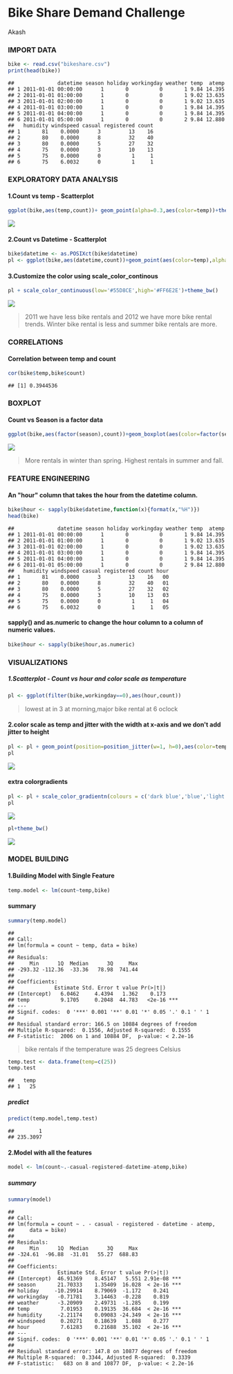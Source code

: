 Bike Share Demand Challenge
================
Akash

### IMPORT DATA

``` r
bike <- read.csv("bikeshare.csv")
print(head(bike))
```

    ##              datetime season holiday workingday weather temp  atemp
    ## 1 2011-01-01 00:00:00      1       0          0       1 9.84 14.395
    ## 2 2011-01-01 01:00:00      1       0          0       1 9.02 13.635
    ## 3 2011-01-01 02:00:00      1       0          0       1 9.02 13.635
    ## 4 2011-01-01 03:00:00      1       0          0       1 9.84 14.395
    ## 5 2011-01-01 04:00:00      1       0          0       1 9.84 14.395
    ## 6 2011-01-01 05:00:00      1       0          0       2 9.84 12.880
    ##   humidity windspeed casual registered count
    ## 1       81    0.0000      3         13    16
    ## 2       80    0.0000      8         32    40
    ## 3       80    0.0000      5         27    32
    ## 4       75    0.0000      3         10    13
    ## 5       75    0.0000      0          1     1
    ## 6       75    6.0032      0          1     1

### EXPLORATORY DATA ANALYSIS

#### 1.Count vs temp - Scatterplot

``` r
ggplot(bike,aes(temp,count))+ geom_point(alpha=0.3,aes(color=temp))+theme_bw()
```

![](Bike_Sharing_Demand_files/figure-markdown_github/unnamed-chunk-3-1.png)

#### 2.Count vs Datetime - Scatterplot

``` r
bike$datetime <- as.POSIXct(bike$datetime)
pl <- ggplot(bike,aes(datetime,count))+geom_point(aes(color=temp),alpha=0.5)
```

#### 3.Customize the color using scale\_color\_continous

``` r
pl + scale_color_continuous(low='#55D8CE',high='#FF6E2E')+theme_bw()
```

![](Bike_Sharing_Demand_files/figure-markdown_github/unnamed-chunk-5-1.png)

> 2011 we have less bike rentals and 2012 we have more bike rental trends. Winter bike rental is less and summer bike rentals are more.

### CORRELATIONS

#### Correlation between temp and count

``` r
cor(bike$temp,bike$count)
```

    ## [1] 0.3944536

### BOXPLOT

#### Count vs Season is a factor data

``` r
ggplot(bike,aes(factor(season),count))+geom_boxplot(aes(color=factor(season)))+theme_bw()
```

![](Bike_Sharing_Demand_files/figure-markdown_github/unnamed-chunk-7-1.png)

> More rentals in winter than spring. Highest rentals in summer and fall.

### FEATURE ENGINEERING

#### An "hour" column that takes the hour from the datetime column.

``` r
bike$hour <- sapply(bike$datetime,function(x){format(x,"%H")})
head(bike)
```

    ##              datetime season holiday workingday weather temp  atemp
    ## 1 2011-01-01 00:00:00      1       0          0       1 9.84 14.395
    ## 2 2011-01-01 01:00:00      1       0          0       1 9.02 13.635
    ## 3 2011-01-01 02:00:00      1       0          0       1 9.02 13.635
    ## 4 2011-01-01 03:00:00      1       0          0       1 9.84 14.395
    ## 5 2011-01-01 04:00:00      1       0          0       1 9.84 14.395
    ## 6 2011-01-01 05:00:00      1       0          0       2 9.84 12.880
    ##   humidity windspeed casual registered count hour
    ## 1       81    0.0000      3         13    16   00
    ## 2       80    0.0000      8         32    40   01
    ## 3       80    0.0000      5         27    32   02
    ## 4       75    0.0000      3         10    13   03
    ## 5       75    0.0000      0          1     1   04
    ## 6       75    6.0032      0          1     1   05

#### sapply() and as.numeric to change the hour column to a column of numeric values.

``` r
bike$hour <- sapply(bike$hour,as.numeric)
```

### VISUALIZATIONS

##### 1.Scatterplot - Count vs hour and color scale as temperature

``` r
pl <- ggplot(filter(bike,workingday==0),aes(hour,count))
```

> lowest at in 3 at morning,major bike rental at 6 oclock

#### 2.color scale as temp and jitter with the width at x-axis and we don't add jitter to height

``` r
pl <- pl + geom_point(position=position_jitter(w=1, h=0),aes(color=temp),alpha=0.5)
pl
```

![](Bike_Sharing_Demand_files/figure-markdown_github/unnamed-chunk-11-1.png)

#### extra colorgradients

``` r
pl <- pl + scale_color_gradientn(colours = c('dark blue','blue','light blue','light green','yellow','orange','red'))
pl
```

![](Bike_Sharing_Demand_files/figure-markdown_github/unnamed-chunk-12-1.png)

``` r
pl+theme_bw()
```

![](Bike_Sharing_Demand_files/figure-markdown_github/unnamed-chunk-12-2.png)

### MODEL BUILDING

#### 1.Building Model with Single Feature

``` r
temp.model <- lm(count~temp,bike)
```

#### summary

``` r
summary(temp.model)
```

    ## 
    ## Call:
    ## lm(formula = count ~ temp, data = bike)
    ## 
    ## Residuals:
    ##     Min      1Q  Median      3Q     Max 
    ## -293.32 -112.36  -33.36   78.98  741.44 
    ## 
    ## Coefficients:
    ##             Estimate Std. Error t value Pr(>|t|)    
    ## (Intercept)   6.0462     4.4394   1.362    0.173    
    ## temp          9.1705     0.2048  44.783   <2e-16 ***
    ## ---
    ## Signif. codes:  0 '***' 0.001 '**' 0.01 '*' 0.05 '.' 0.1 ' ' 1
    ## 
    ## Residual standard error: 166.5 on 10884 degrees of freedom
    ## Multiple R-squared:  0.1556, Adjusted R-squared:  0.1555 
    ## F-statistic:  2006 on 1 and 10884 DF,  p-value: < 2.2e-16

> bike rentals if the temperature was 25 degrees Celsius

``` r
temp.test <- data.frame(temp=c(25))
temp.test
```

    ##   temp
    ## 1   25

##### predict

``` r
predict(temp.model,temp.test)
```

    ##        1 
    ## 235.3097

#### 2.Model with all the features

``` r
model <- lm(count~.-casual-registered-datetime-atemp,bike)
```

##### summary

``` r
summary(model)
```

    ## 
    ## Call:
    ## lm(formula = count ~ . - casual - registered - datetime - atemp, 
    ##     data = bike)
    ## 
    ## Residuals:
    ##     Min      1Q  Median      3Q     Max 
    ## -324.61  -96.88  -31.01   55.27  688.83 
    ## 
    ## Coefficients:
    ##              Estimate Std. Error t value Pr(>|t|)    
    ## (Intercept)  46.91369    8.45147   5.551 2.91e-08 ***
    ## season       21.70333    1.35409  16.028  < 2e-16 ***
    ## holiday     -10.29914    8.79069  -1.172    0.241    
    ## workingday   -0.71781    3.14463  -0.228    0.819    
    ## weather      -3.20909    2.49731  -1.285    0.199    
    ## temp          7.01953    0.19135  36.684  < 2e-16 ***
    ## humidity     -2.21174    0.09083 -24.349  < 2e-16 ***
    ## windspeed     0.20271    0.18639   1.088    0.277    
    ## hour          7.61283    0.21688  35.102  < 2e-16 ***
    ## ---
    ## Signif. codes:  0 '***' 0.001 '**' 0.01 '*' 0.05 '.' 0.1 ' ' 1
    ## 
    ## Residual standard error: 147.8 on 10877 degrees of freedom
    ## Multiple R-squared:  0.3344, Adjusted R-squared:  0.3339 
    ## F-statistic:   683 on 8 and 10877 DF,  p-value: < 2.2e-16
